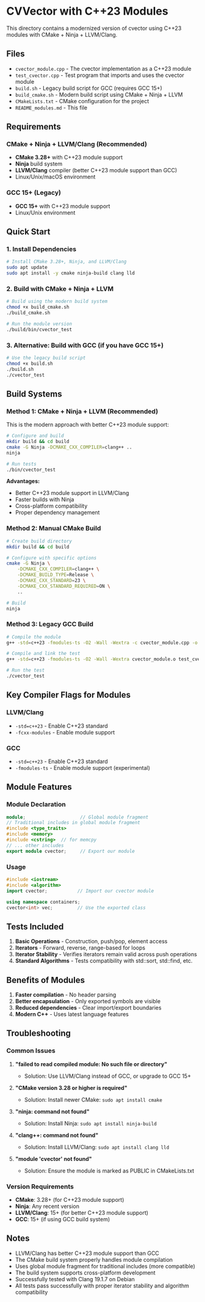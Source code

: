 # CVVector with C++23 Modules

This directory contains a modernized version of cvector using C++23 modules with CMake + Ninja + LLVM/Clang.

## Files

- `cvector_module.cpp` - The cvector implementation as a C++23 module
- `test_cvector.cpp` - Test program that imports and uses the cvector module
- `build.sh` - Legacy build script for GCC (requires GCC 15+)
- `build_cmake.sh` - Modern build script using CMake + Ninja + LLVM
- `CMakeLists.txt` - CMake configuration for the project
- `README_modules.md` - This file

## Requirements

### CMake + Ninja + LLVM/Clang (Recommended)
- **CMake 3.28+** with C++23 module support
- **Ninja** build system
- **LLVM/Clang** compiler (better C++23 module support than GCC)
- Linux/Unix/macOS environment

### GCC 15+ (Legacy)
- **GCC 15+** with C++23 module support
- Linux/Unix environment

## Quick Start

### 1. Install Dependencies

```bash
# Install CMake 3.28+, Ninja, and LLVM/Clang
sudo apt update
sudo apt install -y cmake ninja-build clang lld
```

### 2. Build with CMake + Ninja + LLVM

```bash
# Build using the modern build system
chmod +x build_cmake.sh
./build_cmake.sh

# Run the module version
./build/bin/cvector_test
```

### 3. Alternative: Build with GCC (if you have GCC 15+)

```bash
# Use the legacy build script
chmod +x build.sh
./build.sh
./cvector_test
```

## Build Systems

### Method 1: CMake + Ninja + LLVM (Recommended)

This is the modern approach with better C++23 module support:

```bash
# Configure and build
mkdir build && cd build
cmake -G Ninja -DCMAKE_CXX_COMPILER=clang++ ..
ninja

# Run tests
./bin/cvector_test
```

**Advantages:**
- Better C++23 module support in LLVM/Clang
- Faster builds with Ninja
- Cross-platform compatibility
- Proper dependency management

### Method 2: Manual CMake Build

```bash
# Create build directory
mkdir build && cd build

# Configure with specific options
cmake -G Ninja \
    -DCMAKE_CXX_COMPILER=clang++ \
    -DCMAKE_BUILD_TYPE=Release \
    -DCMAKE_CXX_STANDARD=23 \
    -DCMAKE_CXX_STANDARD_REQUIRED=ON \
    ..

# Build
ninja
```

### Method 3: Legacy GCC Build

```bash
# Compile the module
g++ -std=c++23 -fmodules-ts -O2 -Wall -Wextra -c cvector_module.cpp -o cvector_module.o

# Compile and link the test
g++ -std=c++23 -fmodules-ts -O2 -Wall -Wextra cvector_module.o test_cvector.cpp -o cvector_test

# Run the test
./cvector_test
```

## Key Compiler Flags for Modules

### LLVM/Clang
- `-std=c++23` - Enable C++23 standard
- `-fcxx-modules` - Enable module support

### GCC
- `-std=c++23` - Enable C++23 standard
- `-fmodules-ts` - Enable module support (experimental)

## Module Features

### Module Declaration
```cpp
module;                    // Global module fragment
// Traditional includes in global module fragment
#include <type_traits>
#include <memory>
#include <cstring>  // for memcpy
// ... other includes
export module cvector;     // Export our module
```

### Usage
```cpp
#include <iostream>
#include <algorithm>
import cvector;           // Import our cvector module

using namespace containers;
cvector<int> vec;         // Use the exported class
```

## Tests Included

1. **Basic Operations** - Construction, push/pop, element access
2. **Iterators** - Forward, reverse, range-based for loops
3. **Iterator Stability** - Verifies iterators remain valid across push operations
4. **Standard Algorithms** - Tests compatibility with std::sort, std::find, etc.

## Benefits of Modules

1. **Faster compilation** - No header parsing
2. **Better encapsulation** - Only exported symbols are visible
3. **Reduced dependencies** - Clear import/export boundaries
4. **Modern C++** - Uses latest language features

## Troubleshooting

### Common Issues

1. **"failed to read compiled module: No such file or directory"**
   - Solution: Use LLVM/Clang instead of GCC, or upgrade to GCC 15+

2. **"CMake version 3.28 or higher is required"**
   - Solution: Install newer CMake: `sudo apt install cmake`

3. **"ninja: command not found"**
   - Solution: Install Ninja: `sudo apt install ninja-build`

4. **"clang++: command not found"**
   - Solution: Install LLVM/Clang: `sudo apt install clang lld`

5. **"module 'cvector' not found"**
   - Solution: Ensure the module is marked as PUBLIC in CMakeLists.txt

### Version Requirements

- **CMake**: 3.28+ (for C++23 module support)
- **Ninja**: Any recent version
- **LLVM/Clang**: 15+ (for better C++23 module support)
- **GCC**: 15+ (if using GCC build system)

## Notes

- LLVM/Clang has better C++23 module support than GCC
- The CMake build system properly handles module compilation
- Uses global module fragment for traditional includes (more compatible)
- The build system supports cross-platform development
- Successfully tested with Clang 19.1.7 on Debian
- All tests pass successfully with proper iterator stability and algorithm compatibility
